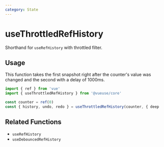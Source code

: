 ```yaml
---
category: State
---
```


# useThrottledRefHistory

Shorthand for `useRefHistory` with throttled filter.

## Usage

This function takes the first snapshot right after the counter's value was changed and the second with a delay of 1000ms.

```ts
import { ref } from 'vue'
import { useThrottledRefHistory } from '@vueuse/core'

const counter = ref(0)
const { history, undo, redo } = useThrottledRefHistory(counter, { deep: true, throttle: 1000 })
```

## Related Functions

- `useRefHistory`
- `useDebouncedRefHistory`

